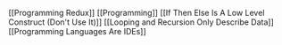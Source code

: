 [[Programming Redux]]
[[Programming]]
[[If Then Else Is A Low Level Construct (Don't Use It)]]
[[Looping and Recursion Only Describe Data]]
[[Programming Languages Are IDEs]]
